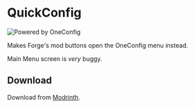 # QuickConfig

![Powered by OneConfig](https://polyfrost.org/img/cozy_vector.svg)

Makes Forge's mod buttons open the OneConfig menu instead.

Main Menu screen is *very* buggy.

## Download

Download from [Modrinth](https://modrinth.com/mod/quickconfig).
